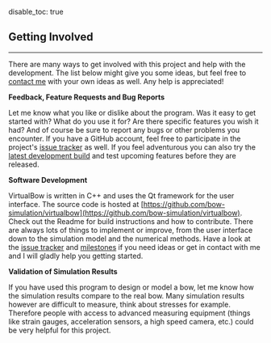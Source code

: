 disable_toc: true

## Getting Involved
---

There are many ways to get involved with this project and help with the development.
The list below might give you some ideas, but feel free to [contact me](contact.md) with your own ideas as well.
Any help is appreciated!

**Feedback, Feature Requests and Bug Reports**

Let me know what you like or dislike about the program.
Was it easy to get started with?
What do you use it for? Are there specific features you wish it had?
And of course be sure to report any bugs or other problems you encounter.
If you have a GitHub account, feel free to participate in the project's [issue tracker](https://github.com/bow-simulation/virtualbow/issues) as well.
If you feel adventurous you can also try the [latest development build](https://github.com/bow-simulation/virtualbow/releases/tag/latest) and test upcoming features before they are released.

**Software Development**

VirtualBow is written in C++ and uses the Qt framework for the user interface.
The source code is hosted at [https://github.com/bow-simulation/virtualbow](https://github.com/bow-simulation/virtualbow).
Check out the Readme for build instructions and how to contribute.
There are always lots of things to implement or improve, from the user interface down to the simulation model and the numerical methods.
Have a look at the [issue tracker](https://github.com/bow-simulation/virtualbow/issues) and [milestones](https://github.com/bow-simulation/virtualbow/milestones) if you need ideas or get in contact with me and I will gladly help you getting started.

**Validation of Simulation Results**

If you have used this program to design or model a bow, let me know how the simulation results compare to the real bow.
Many simulation results however are difficult to measure, think about stresses for example.
Therefore people with access to advanced measuring equipment (things like strain gauges, acceleration sensors, a high speed camera, etc.) could be very helpful for this project.